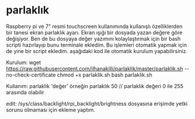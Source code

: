 # parlaklık
Raspberry pi ve 7" resmi touchscreen kullanımında kullanışlı özelliklerden bir tanesi ekran parlaklık ayarı.
Ekran ışığı bir dosyada yazan değere göre değişiyor. Ben de bu dosyaya değer yazımını kolaylaştırmak için bir bash scripti hazırlayıp
bunu terminale ekledim. Bu işlemleri otomatik yapmak için de yine bir script ekledim. aşağıdaki kod ile otomatik kurulum yapabilirsiniz. 

Kurulum:
wget https://raw.githubusercontent.com/ilhanakilli/parlaklik/master/parlaklik.sh --no-check-certificate
chmod +x parlaklik.sh
bash parlaklik.sh

Kullanım:
parlaklık 'değer'
örneğin 
parlaklık 50 // parlaklık değeri 0 ile 255 arasında olabilir

edit:
/sys/class/backlight/rpi_backlight/brightness dosyasına erişimde yetki sorunu olmaması için ekleme yaptım.

